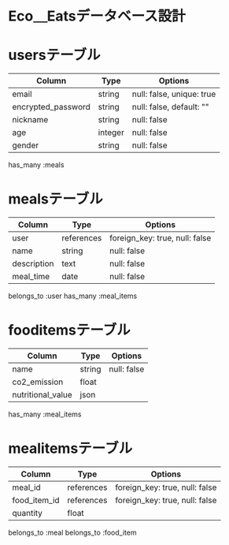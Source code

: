 # Eco＿Eatsデータベース設計

# usersテーブル
|Column            |Type    |Options                      |
|------------------|--------|-----------------------------|
|email             |string  |null: false, unique: true    |
|encrypted_password|string  |null: false, default: ""     |
|nickname          |string  |null: false                  |
|age               |integer |null: false                  |
|gender            |string  |null: false                  |

has_many :meals

# mealsテーブル
|Column            |Type       |Options                        |
|------------------|-----------|-------------------------------|
|user              |references |foreign_key: true, null: false |
|name              |string     |null: false                    |
|description       |text       |null: false                    |
|meal_time         |date       |null: false                    |

belongs_to :user
has_many :meal_items

# fooditemsテーブル
|Column            |Type    |Options                        |
|------------------|--------|-------------------------------|
|name              |string  |null: false                    |
|co2_emission      |float   |                               |
|nutritional_value |json    |                               |

has_many :meal_items

# mealitemsテーブル
|Column            |Type       |Options                        |
|------------------|-----------|-------------------------------|
|meal_id           |references |foreign_key: true, null: false |
|food_item_id      |references |foreign_key: true, null: false |
|quantity          |float      |                               |

belongs_to :meal
belongs_to :food_item
